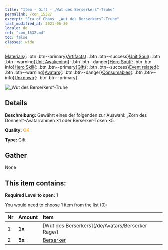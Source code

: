 ```yaml
---
title: "Item - Gift - „Wut des Berserkers“-Truhe"
permalink: /con_1532/
excerpt: "Era of Chaos  „Wut des Berserkers“-Truhe"
last_modified_at: 2021-06-30
locale: de
ref: "con_1532.md"
toc: false
classes: wide
---
```

 [Materials](/ItemsDE/){: .btn .btn--primary}[Artifacts](/ItemsDE/Artifacts/){: .btn .btn--success}[Unit Soul](/ItemsDE/UnitSoul/){: .btn .btn--warning}[Unit Awakening](/ItemsDE/UnitAwakening/){: .btn .btn--danger}[Hero Soul](/ItemsDE/HeroSoul/){: .btn .btn--info}[Hero Skill](/ItemsDE/HeroSkill/){: .btn .btn--primary}[Gift](/ItemsDE/Gift/){: .btn .btn--success}[Event related](/ItemsDE/Events/){: .btn .btn--warning}[Avatars](/ItemsDE/Avatars/){: .btn .btn--danger}[Consumables](/ItemsDE/Consumables/){: .btn .btn--info}[Unknown](/ItemsDE/Unknown/){: .btn .btn--primary}

 ![„Wut des Berserkers“-Truhe](/images/t/i_907146.png)

## Details
 **Beschreibung:** Gewährt eines der folgenden zur Auswahl: „Zorn des Donners“-Avatarrahmen ×1 oder Berserker-Token ×5.

 **Quality:** <span style="color: #FF8C00">OK</span>

 **Type:** Gift

## Gather

  None

## This item contains:

 **Required Level to open:** 1

 You would need to choose 1 item from the list (0):

  | Nr | Amount |     Item    |
  |:---|:-------|:------------|
  | 1 |  **1x** | [Wut des Berserkers](/de/Avatars/Berserker Rage/) |  | 
  | 2 |  **5x** | [Berserker](/ItemsDE/unt_224/) |  | 
